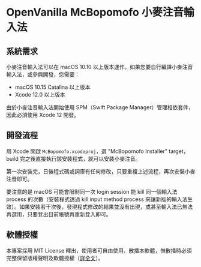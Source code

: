 # OpenVanilla McBopomofo 小麥注音輸入法

## 系統需求

小麥注音輸入法可以在 macOS 10.10 以上版本運作。如果您要自行編譯小麥注音輸入法，或參與開發，您需要：

- macOS 10.15 Catalina 以上版本
- Xcode 12.0 以上版本

由於小麥注音輸入法開始使用 SPM（Swift Package Manager）管理相依套件，因此必須使用 Xcode 12 開發。

## 開發流程

用 Xcode 開啟 `McBopomofo.xcodeproj`，選 "McBopomofo Installer" target，build 完之後直接執行該安裝程式，就可以安裝小麥注音。

第一次安裝完，日後程式碼或詞庫有任何修改，只要重複上述流程，再次安裝小麥注音即可。

要注意的是 macOS 可能會限制同一次 login session 能 kill 同一個輸入法 process 的次數（安裝程式透過 kill input method process 來讓新版的輸入法生效）。如果安裝若干次後，發現程式修改的結果並沒有出現，或甚至輸入法已無法再選用，只要登出目前帳號再重新登入即可。

## 軟體授權

本專案採用 MIT License 釋出，使用者可自由使用、散播本軟體，惟散播時必須完整保留版權聲明及軟體授權（[詳全文](https://github.com/openvanilla/McBopomofo/blob/master/LICENSE.txt)）。
